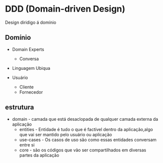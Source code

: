 # DDD (Domain-driven Design)

Design diridigo á domínio

## Domínio

- Domain Experts
  - Conversa
- Linguagem Ubiqua

- Usuário
  - Cliente
  - Fornecedor

## estrutura
  - domain - camada que está desaclopada de qualquer camada externa da aplicação
    - entities - Entidade é tudo o que é factível dentro da aplicação,algo que vai ser mantido pelo usuário ou aplicação
    - use-cases - Os casos de uso são como essas entidades conversam entre si
    - core - são os códigos que vão ser compartilhados em diversas partes da aplicação
    